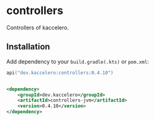 # controllers

Controllers of kaccelero.

## Installation

Add dependency to your `build.gradle(.kts)` or `pom.xml`:

```kotlin
api("dev.kaccelero:controllers:0.4.10")
```

```xml

<dependency>
    <groupId>dev.kaccelero</groupId>
    <artifactId>controllers-jvm</artifactId>
    <version>0.4.10</version>
</dependency>
```
